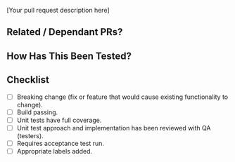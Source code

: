 [Your pull request description here]

## Related / Dependant PRs?

<!--- List any related issues here -->

## How Has This Been Tested?

<!--- Please describe how you tested your changes -->

## Checklist

<!--- Go over all the following points, and put an `x` in all the boxes that apply. -->
<!--- If you're unsure about any of these, don't hesitate to ask. We're here to help! -->

- [ ] Breaking change (fix or feature that would cause existing functionality to change).
- [ ] Build passing.
- [ ] Unit tests have full coverage.
- [ ] Unit test approach and implementation has been reviewed with QA (testers).
- [ ] Requires acceptance test run.
- [ ] Appropriate labels added.
